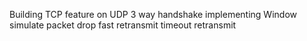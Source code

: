 Building TCP feature on UDP 
	3 way handshake
	implementing Window 
	simulate packet drop 
	fast retransmit
	timeout retransmit
